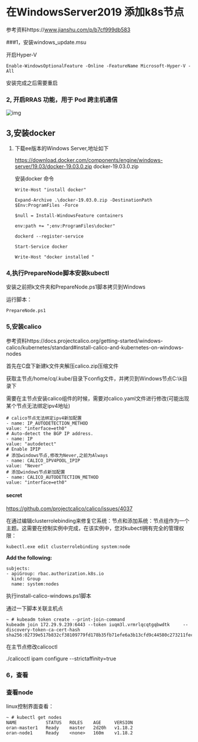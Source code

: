 # 在WindowsServer2019 添加k8s节点

 参考资料https://www.jianshu.com/p/b7cf999db583

###1，安装windows_update.msu

开启Hyper-V

```
Enable-WindowsOptionalFeature -Online -FeatureName Microsoft-Hyper-V -All
```

安装完成之后需要重启

### 2, 开启RRAS 功能，用于 Pod 跨主机通信

![img](https://upload-images.jianshu.io/upload_images/15327309-18662a7abc19a38b.png?imageMogr2/auto-orient/strip|imageView2/2/w/708/format/webp)



## 3,安装docker

1. 下载ee版本的Windows Server,地址如下

   https://download.docker.com/components/engine/windows-server/19.03/docker-19.03.0.zip
   docker-19.03.0.zip

   安装docker 命令

   ```
   Write-Host "install docker"
   
   Expand-Archive .\docker-19.03.0.zip -DestinationPath $Env:ProgramFiles -Force
   
   $null = Install-WindowsFeature containers
   
   env:path += ";env:ProgramFiles\docker"
   
   dockerd --register-service
   
   Start-Service docker
   
   Write-Host "docker installed "
   
   ```

### 4,执行PrepareNode脚本安装kubectl

安装之前把k文件夹和PrepareNode.ps1脚本拷贝到Windows

运行脚本：  

```
PrepareNode.ps1
```

### 5,安装calico

参考资料https://docs.projectcalico.org/getting-started/windows-calico/kubernetes/standard#install-calico-and-kubernetes-on-windows-nodes

首先在C盘下新建k文件夹解压calico.zip压缩文件

获取主节点/home/cq/.kube/目录下config文件，并拷贝到Windows节点C:\k目录下

需要在主节点安装calico组件的时候，需要对calico.yaml文件进行修改(可能出现某个节点无法绑定ipv4地址)

	# calico节点无法绑定ipv4新加配置
	- name: IP_AUTODETECTION_METHOD
	value: "interface=eth0"
	# Auto-detect the BGP IP address.
	- name: IP
	value: "autodetect"
	# Enable IPIP
	# 添加windows节点,修改为Never,之前为Always
	- name: CALICO_IPV4POOL_IPIP
	value: "Never"
	# 添加windows节点新加配置
	- name: CALICO_AUTODETECTION_METHOD
	value: "interface=eth0"
#### secret

https://github.com/projectcalico/calico/issues/4037

在通过编辑clusterrolebinding来修复它系统：节点和添加系统：节点组作为一个主题。这需要在控制实例中完成，在该实例中，您对kubectl拥有完全的管理权限：

```
kubectl.exe edit clusterrolebinding system:node
```

**Add the following:**

```
subjects:
- apiGroup: rbac.authorization.k8s.io
  kind: Group
  name: system:nodes
```

执行install-calico-windows.ps1脚本

通过一下脚本关联主机点

```
~ # kubeadm token create --print-join-command                                                                                  
kubeadm join 172.29.9.239:6443 --token iuqm3l.vrmrlqcqtgqbwdtk     --discovery-token-ca-cert-hash sha256:02739e517b832cf38109779fd178b35fb71efe6a3b13cfd9c44580c273211fec
```

在主节点修改calicoctl

./calicoctl ipam configure --strictaffinity=true

### 6，查看

### 查看node

linux控制界面查看：

```
~ # kubectl get nodes
NAME           STATUS   ROLES    AGE     VERSION
oran-master1   Ready    master   2d20h   v1.18.2
oran-node1     Ready    <none>   160m    v1.18.2
```



 

 